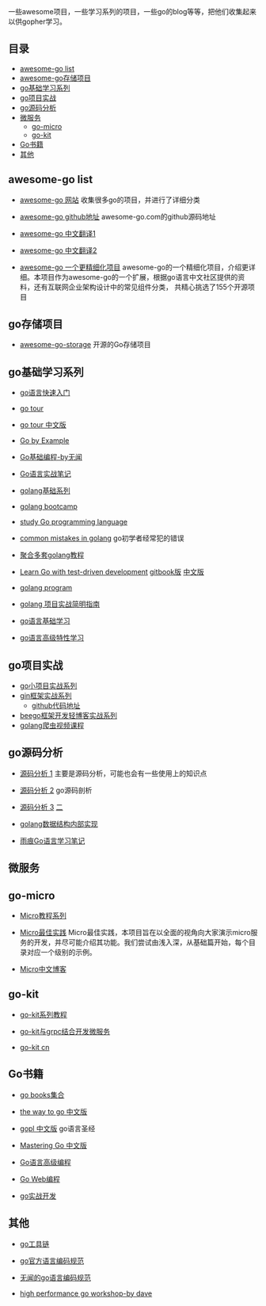 一些awesome项目，一些学习系列的项目，一些go的blog等等，把他们收集起来以供gopher学习。

## 目录
- [awesome-go list](#awesome-go)
- [awesome-go存储项目](#go存储项目)
- [go基础学习系列](#go基础学习系列)
- [go项目实战](#go项目实战)
- [go源码分析](#go源码分析)
- [微服务](#微服务)
  - [go-micro](#go-micro)
  - [go-kit](#go-kit)
- [Go书籍](#Go书籍)
- [其他](#其他)

## awesome-go list

- [awesome-go 网站](https://awesome-go.com/)   收集很多go的项目，并进行了详细分类

- [awesome-go github地址](https://github.com/avelino/awesome-Go) awesome-go.com的github源码地址

- [awesome-go 中文翻译1](https://github.com/jobbole/awesome-go-cn)

- [awesome-go 中文翻译2](https://github.com/yinggaozhen/awesome-go-cn)

- [awesome-go 一个更精细化项目](https://github.com/hackstoic/golang-open-source-projects) awesome-go的一个精细化项目，介绍更详细。本项目作为awesome-go的一个扩展，根据go语言中文社区提供的资料，还有互联网企业架构设计中的常见组件分类， 共精心挑选了155个开源项目



## go存储项目

- [awesome-go-storage](https://github.com/gostor/awesome-go-storage) 开源的Go存储项目



## go基础学习系列
- [go语言快速入门](https://github.com/jaywcjlove/golang-tutorial)

- [go tour](https://tour.golang.org/welcome/1)

- [go tour 中文版](https://tour.go-zh.org/welcome/1)

- [Go by Example](https://gobyexample.com/)

- [Go基础编程-by无闻](https://github.com/Unknwon/go-fundamental-programming)

- [Go语言实战笔记](https://github.com/rujews/go-in-action-notes)

- [golang基础系列](https://www.pythonav.cn/golang/)

- [golang bootcamp](http://www.golangbootcamp.com/book)

- [study Go programming language](https://tutorialedge.net/course/golang/) 

- [common mistakes in golang](http://devs.cloudimmunity.com/gotchas-and-common-mistakes-in-go-golang/) go初学者经常犯的错误

- [聚合多套golang教程](https://hackr.io/tutorials/learn-golang)

- [Learn Go with test-driven development](https://github.com/quii/learn-go-with-tests)  [gitbook版](https://quii.gitbook.io/learn-go-with-tests) [中文版](https://studygolang.gitbook.io/learn-go-with-tests)

- [golang program](http://www.golangprograms.com)

- [golang 项目实战简明指南](http://litang.me/post/golang-project-guide/)

- [go语言基础学习](https://blog.csdn.net/u010986776/article/details/82318038)

- [go语言高级特性学习](https://blog.csdn.net/u010986776/article/category/8004337)



## go项目实战

- [go小项目实战系列](https://blog.csdn.net/u010986776/article/category/8095305)
- [gin框架实战系列](https://youngxhui.top/categories/gin/)
  - [github代码地址](https://github.com/youngxhui/GinHello)
- [beego框架开发轻博客实战系列](https://www.jianshu.com/nb/27703855)
- [golang爬虫视频课程](https://www.bilibili.com/video/av31551627/)



## go源码分析

- [源码分析 1](https://github.com/cch123/golang-notes) 主要是源码分析，可能也会有一些使用上的知识点

- [源码分析 2](https://github.com/xuesongbj/Go-Notes) go源码剖析

- [源码分析 3](https://zhuanlan.zhihu.com/c_1010470599088594944)  [二](https://zhuanlan.zhihu.com/golang-internal) 

- [golang数据结构内部实现](https://zhuanlan.zhihu.com/goroutine)

- [雨痕Go语言学习笔记](https://github.com/qyuhen/book)


## 微服务

## go-micro

- [Micro教程系列](https://github.com/micro-in-cn/tutorials)
  
- [Micro最佳实践](https://github.com/micro-in-cn/all-in-one) Micro最佳实践，本项目旨在以全面的视角向大家演示micro服务的开发，并尽可能介绍其功能。我们尝试由浅入深，从基础篇开始，每个目录对应一个级别的示例。
  
- [Micro中文博客](https://micro.mu/blog/cn/)

## go-kit

- [go-kit系列教程](https://juejin.im/post/5c861c93f265da2de7138615)

- [go-kit与grpc结合开发微服务](http://www.articlechain.cn/post/46.html)
- [go-kit cn](http://go-kit.cn/)


## Go书籍
- [go books集合](https://github.com/dariubs/GoBooks)

- [the way to go 中文版](https://github.com/Unknwon/the-way-to-go_ZH_CN)

- [gopl 中文版](https://github.com/golang-china/gopl-zh) go语言圣经

- [Mastering Go 中文版](https://github.com/hantmac/Mastering_Go_ZH_CN)

- [Go语言高级编程](https://github.com/chai2010/advanced-go-programming-book/blob/master/SUMMARY.md)

- [Go Web编程](https://github.com/astaxie/build-web-application-with-golang)

- [go实战开发](https://github.com/astaxie/go-best-practice)



## 其他

- [go工具链](https://www.alexedwards.net/blog/an-overview-of-go-tooling)
  
- [go官方语言编码规范](https://github.com/golang/go/wiki/CodeReviewComments)
  
- [无闻的go语言编码规范](https://github.com/Unknwon/go-code-convention/blob/master/zh-CN/README.md)

- [high performance go workshop-by dave](https://dave.cheney.net/high-performance-go-workshop/dotgo-paris.html)  
  
  
  
